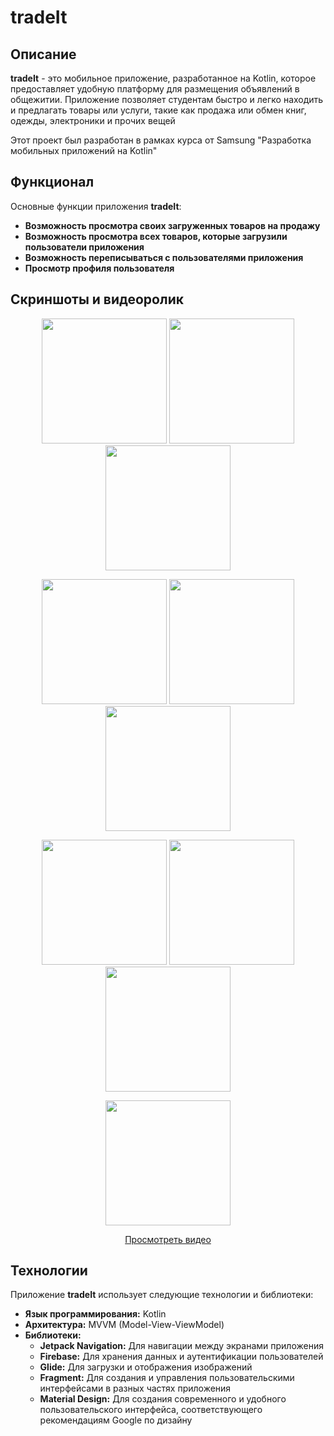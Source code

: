 # tradeIt

## Описание

**tradeIt** - это мобильное приложение, разработанное на Kotlin, которое предоставляет удобную платформу для размещения объявлений в общежитии. Приложение позволяет студентам быстро и легко находить и предлагать товары или услуги, такие как продажа или обмен книг, одежды, электроники и прочих вещей

Этот проект был разработан в рамках курса от Samsung "Разработка мобильных приложений на Kotlin"

## Функционал

Основные функции приложения **tradeIt**:

- **Возможность просмотра своих загруженных товаров на продажу**
- **Возможность просмотра всех товаров, которые загрузили пользователи приложения**
- **Возможность переписываться с пользователями приложения**
- **Просмотр профиля пользователя**


## Скриншоты и видеоролик

<p align="center">
  <img src="https://github.com/user-attachments/assets/09542936-c06a-43dc-b6a0-71796bff8cd5" width="200" />
  <img src="https://github.com/user-attachments/assets/3d9069ff-d580-4688-a1da-13cf884df27a" width="200" />
  <img src="https://github.com/user-attachments/assets/e68451bf-95dc-4396-8e78-eacaced0bb87" width="200" />
</p>

<p align="center">
  <img src="https://github.com/user-attachments/assets/5f89ba19-d608-4f73-9805-1574a30282f9" width="200" />
  <img src="https://github.com/user-attachments/assets/4d7dc646-0f09-49eb-85e7-be9af7fd2599" width="200" />
  <img src="https://github.com/user-attachments/assets/44d622ef-44e0-46ce-8892-1cd8df153989" width="200" />
</p>

<p align="center">
  <img src="https://github.com/user-attachments/assets/d966ecdc-1b4d-46a9-8a02-e792c3f147ac" width="200" />
  <img src="https://github.com/user-attachments/assets/6bb99219-c7a5-4419-b78b-9c15f2071ca4" width="200" />
  <img src="https://github.com/user-attachments/assets/533ad05e-30b6-47fe-be4e-0f84123c8969" width="200" />
</p>

<p align="center">
  <img src="https://github.com/user-attachments/assets/9b67dacb-edb2-4be3-b642-a3281f9ea22e" width="200" />
</p>
<p align="center">
  <a href="https://github.com/user-attachments/assets/8484555c-adca-4cad-b54a-42a4b73958da">Просмотреть видео</a>
</p>

## Технологии

Приложение **tradeIt** использует следующие технологии и библиотеки:

- **Язык программирования:** Kotlin
- **Архитектура:** MVVM (Model-View-ViewModel)
- **Библиотеки:**
  - **Jetpack Navigation:** Для навигации между экранами приложения
  - **Firebase:** Для хранения данных и аутентификации пользователей
  - **Glide:** Для загрузки и отображения изображений
  - **Fragment:** Для создания и управления пользовательскими интерфейсами в разных частях приложения
  - **Material Design:** Для создания современного и удобного пользовательского интерфейса, соответствующего рекомендациям Google по дизайну



